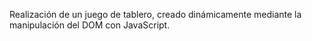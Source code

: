 Realización de un juego de tablero, creado dinámicamente mediante la manipulación del DOM con JavaScript.
